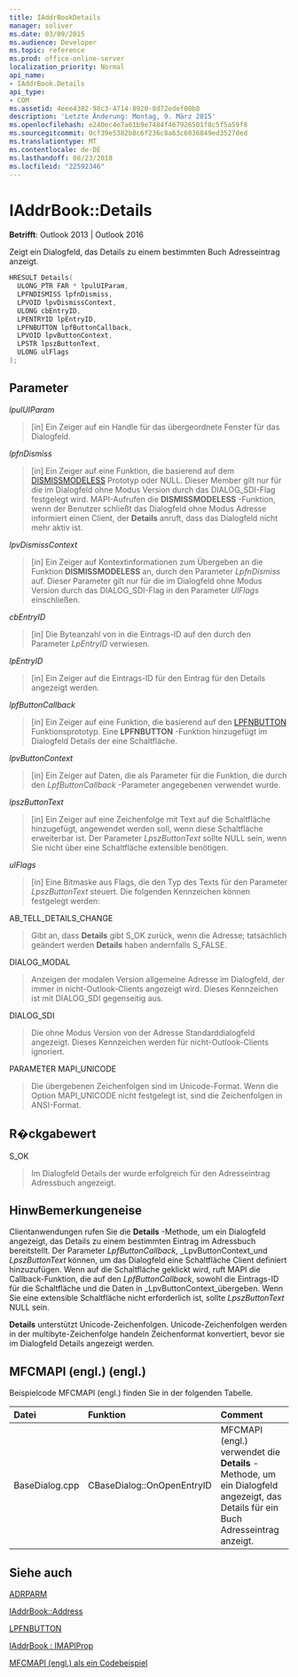 ```yaml
---
title: IAddrBookDetails
manager: soliver
ms.date: 03/09/2015
ms.audience: Developer
ms.topic: reference
ms.prod: office-online-server
localization_priority: Normal
api_name:
- IAddrBook.Details
api_type:
- COM
ms.assetid: 4eee4382-98c3-4714-8920-8d72edef00b8
description: 'Letzte Änderung: Montag, 9. März 2015'
ms.openlocfilehash: e240ec4e7a61b9e7484f467926501f8c5f5a59f8
ms.sourcegitcommit: 0cf39e5382b8c6f236c8a63c6036849ed3527ded
ms.translationtype: MT
ms.contentlocale: de-DE
ms.lasthandoff: 08/23/2018
ms.locfileid: "22592346"
---
```

# <a name="iaddrbookdetails"></a>IAddrBook::Details

  
  
**Betrifft**: Outlook 2013 | Outlook 2016 
  
Zeigt ein Dialogfeld, das Details zu einem bestimmten Buch Adresseintrag anzeigt.
  
```cpp
HRESULT Details(
  ULONG_PTR FAR * lpulUIParam,
  LPFNDISMISS lpfnDismiss,
  LPVOID lpvDismissContext,
  ULONG cbEntryID,
  LPENTRYID lpEntryID,
  LPFNBUTTON lpfButtonCallback,
  LPVOID lpvButtonContext,
  LPSTR lpszButtonText,
  ULONG ulFlags
);
```

## <a name="parameters"></a>Parameter

 _lpulUIParam_
  
> [in] Ein Zeiger auf ein Handle für das übergeordnete Fenster für das Dialogfeld.
    
 _lpfnDismiss_
  
> [in] Ein Zeiger auf eine Funktion, die basierend auf dem [DISMISSMODELESS](dismissmodeless.md) Prototyp oder NULL. Dieser Member gilt nur für die im Dialogfeld ohne Modus Version durch das DIALOG_SDI-Flag festgelegt wird. MAPI-Aufrufen die **DISMISSMODELESS** -Funktion, wenn der Benutzer schließt das Dialogfeld ohne Modus Adresse informiert einen Client, der **Details** anruft, dass das Dialogfeld nicht mehr aktiv ist. 
    
 _lpvDismissContext_
  
> [in] Ein Zeiger auf Kontextinformationen zum Übergeben an die Funktion **DISMISSMODELESS** an, durch den Parameter _LpfnDismiss_ auf. Dieser Parameter gilt nur für die im Dialogfeld ohne Modus Version durch das DIALOG_SDI-Flag in den Parameter _UlFlags_ einschließen. 
    
 _cbEntryID_
  
> [in] Die Byteanzahl von in die Eintrags-ID auf den durch den Parameter _LpEntryID_ verwiesen. 
    
 _lpEntryID_
  
> [in] Ein Zeiger auf die Eintrags-ID für den Eintrag für den Details angezeigt werden.
    
 _lpfButtonCallback_
  
> [in] Ein Zeiger auf eine Funktion, die basierend auf den [LPFNBUTTON](lpfnbutton.md) Funktionsprototyp. Eine **LPFNBUTTON** -Funktion hinzugefügt im Dialogfeld Details der eine Schaltfläche. 
    
 _lpvButtonContext_
  
> [in] Ein Zeiger auf Daten, die als Parameter für die Funktion, die durch den _LpfButtonCallback_ -Parameter angegebenen verwendet wurde. 
    
 _lpszButtonText_
  
> [in] Ein Zeiger auf eine Zeichenfolge mit Text auf die Schaltfläche hinzugefügt, angewendet werden soll, wenn diese Schaltfläche erweiterbar ist. Der Parameter _LpszButtonText_ sollte NULL sein, wenn Sie nicht über eine Schaltfläche extensible benötigen. 
    
 _ulFlags_
  
> [in] Eine Bitmaske aus Flags, die den Typ des Texts für den Parameter _LpszButtonText_ steuert. Die folgenden Kennzeichen können festgelegt werden: 
    
AB_TELL_DETAILS_CHANGE
  
> Gibt an, dass **Details** gibt S_OK zurück, wenn die Adresse; tatsächlich geändert werden **Details** haben andernfalls S_FALSE. 
    
DIALOG_MODAL
  
> Anzeigen der modalen Version allgemeine Adresse im Dialogfeld, der immer in nicht-Outlook-Clients angezeigt wird. Dieses Kennzeichen ist mit DIALOG_SDI gegenseitig aus.
    
DIALOG_SDI
  
>  Die ohne Modus Version von der Adresse Standarddialogfeld angezeigt. Dieses Kennzeichen werden für nicht-Outlook-Clients ignoriert. 
    
PARAMETER MAPI_UNICODE 
  
> Die übergebenen Zeichenfolgen sind im Unicode-Format. Wenn die Option MAPI_UNICODE nicht festgelegt ist, sind die Zeichenfolgen in ANSI-Format.
    
## <a name="return-value"></a>R�ckgabewert

S_OK 
  
> Im Dialogfeld Details der wurde erfolgreich für den Adresseintrag Adressbuch angezeigt.
    
## <a name="remarks"></a>HinwBemerkungeneise

Clientanwendungen rufen Sie die **Details** -Methode, um ein Dialogfeld angezeigt, das Details zu einem bestimmten Eintrag im Adressbuch bereitstellt. Der Parameter _LpfButtonCallback_, _LpvButtonContext_und _LpszButtonText_ können, um das Dialogfeld eine Schaltfläche Client definiert hinzuzufügen. Wenn auf die Schaltfläche geklickt wird, ruft MAPI die Callback-Funktion, die auf den _LpfButtonCallback_, sowohl die Eintrags-ID für die Schaltfläche und die Daten in _LpvButtonContext_übergeben. Wenn Sie eine extensible Schaltfläche nicht erforderlich ist, sollte _LpszButtonText_ NULL sein. 
  
 **Details** unterstützt Unicode-Zeichenfolgen. Unicode-Zeichenfolgen werden in der multibyte-Zeichenfolge handeln Zeichenformat konvertiert, bevor sie im Dialogfeld Details angezeigt werden. 
  
## <a name="mfcmapi-reference"></a>MFCMAPI (engl.) (engl.)

Beispielcode MFCMAPI (engl.) finden Sie in der folgenden Tabelle.
  
|**Datei**|**Funktion**|**Comment**|
|:-----|:-----|:-----|
|BaseDialog.cpp  <br/> |CBaseDialog::OnOpenEntryID  <br/> |MFCMAPI (engl.) verwendet die **Details** -Methode, um ein Dialogfeld angezeigt, das Details für ein Buch Adresseintrag anzeigt.  <br/> |
   
## <a name="see-also"></a>Siehe auch



[ADRPARM](adrparm.md)
  
[IAddrBook::Address](iaddrbook-address.md)
  
[LPFNBUTTON](lpfnbutton.md)
  
[IAddrBook : IMAPIProp](iaddrbookimapiprop.md)


[MFCMAPI (engl.) als ein Codebeispiel](mfcmapi-as-a-code-sample.md)

